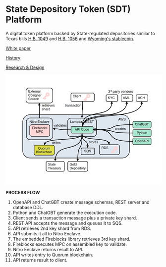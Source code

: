 # State Depository Token (SDT) Platform

A digital token platform backed by State-regulated depositories similar to Texas bills [H.B. 1049](https://legiscan.com/TX/sponsors/HB1049/2025) and [H.B. 1056](https://legiscan.com/TX/bill/HB1056/2025) and [Wyoming's stablecoin](https://stabletoken.wyo.gov/).

[White paper](https://broward.ghost.io/current-gold-paper)

[History](https://broward.ghost.io/2024/11/26/sdt-history/)

[Research & Design](https://broward.ghost.io/token/)

![SDTOverview](https://github.com/broward/token/blob/main/docs/SDTOverview.jpg)

**PROCESS FLOW**

1) OpenAPI and ChatGBT create message schemas, REST server and database DDL.
2) Python and ChatGBT generate the execution code.
3) Client sends a transaction message plus a private key shard.
4) REST API accepts the message and queues it to SQS.
5) API retrieves 2nd key shard from RDS.
6) API submits it all to Nitro Enclave.
7) The embedded Fireblocks library retrieves 3rd key shard.
8) Fireblocks executes MPC on assembled key to validate.
9) Nitro Enclave returns result to API.
10) API writes entry to Quorum blockchain.
11) API returns result to client.



